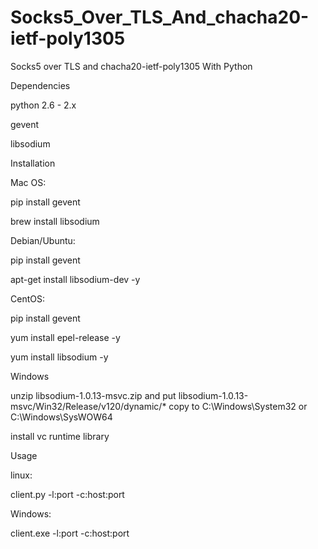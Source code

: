 # Socks5_Over_TLS_And_chacha20-ietf-poly1305
Socks5 over TLS and chacha20-ietf-poly1305 With Python 

Dependencies

python 2.6 - 2.x

gevent

libsodium

Installation

Mac OS:

pip install gevent

brew install libsodium

Debian/Ubuntu:

pip install gevent

apt-get install libsodium-dev -y

CentOS:

pip install gevent

yum install epel-release -y

yum install libsodium -y

Windows

unzip libsodium-1.0.13-msvc.zip  and put libsodium-1.0.13-msvc/Win32/Release/v120/dynamic/* copy to C:\Windows\System32 or C:\Windows\SysWOW64

install vc runtime library

Usage

linux:

client.py -l:port -c:host:port

Windows:

client.exe -l:port -c:host:port
